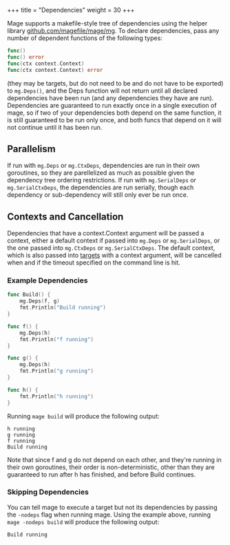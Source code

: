 +++
title = "Dependencies"
weight = 30
+++

Mage supports a makefile-style tree of dependencies using the helper library
[github.com/magefile/mage/mg](https://godoc.org/github.com/magefile/mage/mg). To
declare dependencies, pass any number of dependent functions of the following
types:
```go
func()
func() error
func(ctx context.Context)
func(ctx context.Context) error
```
(they may be targets, but do not need to be and do not have to be exported) to
`mg.Deps()`, and the Deps function will not return until all declared
dependencies have been run (and any dependencies they have are run).
Dependencies are guaranteed to run exactly once in a single execution of mage,
so if two of your dependencies both depend on the same function, it is still
guaranteed to be run only once, and both funcs that depend on it will not
continue until it has been run. 

## Parallelism

If run with `mg.Deps` or `mg.CtxDeps`, dependencies are run in their own
goroutines, so they are parellelized as much as possible given the dependency
tree ordering restrictions.  If run with `mg.SerialDeps` or `mg.SerialCtxDeps`,
the dependencies are run serially, though each dependency or sub-dependency will
still only ever be run once. 

## Contexts and Cancellation

Dependencies that have a context.Context argument will be passed a context,
either a default context if passed into `mg.Deps` or `mg.SerialDeps`, or the one
passed into `mg.CtxDeps` or `mg.SerialCtxDeps`.  The default context, which is
also passed into [targets](/targets) with a context argument, will be cancelled
when and if the timeout specified on the command line is hit.

### Example Dependencies

```go
func Build() {
    mg.Deps(f, g)
    fmt.Println("Build running")
}

func f() {
    mg.Deps(h)
    fmt.Println("f running")
}

func g() {
    mg.Deps(h)
    fmt.Println("g running")
}

func h() {
    fmt.Println("h running")
}
```

Running `mage build` will produce the following output:

```plain
h running
g running
f running
Build running
```

Note that since f and g do not depend on each other, and they're running in
their own goroutines, their order is non-deterministic, other than they are
guaranteed to run after h has finished, and before Build continues.

### Skipping Dependencies

You can tell mage to execute a target but not its dependencies by passing
the `-nodeps` flag when running mage. Using the example above, running
`mage -nodeps build` will produce the following output:

```bash
Build running
```
